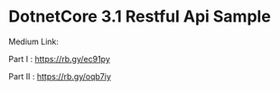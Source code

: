 # DotnetCore 3.1 Restful Api Sample

Medium Link:

Part I  :   https://rb.gy/ec91py

Part II :  https://rb.gy/oqb7iy
